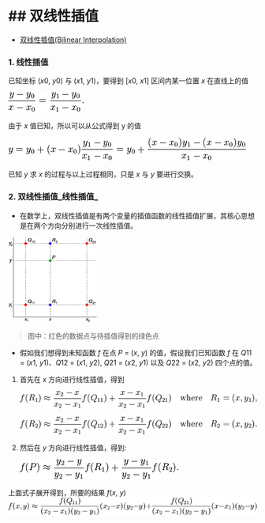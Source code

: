 # ## 双线性插值

* [双线性插值(Bilinear Interpolation)](http://www.cnblogs.com/xpvincent/archive/2013/03/15/2961448.html)

### 1. 线性插值

已知坐标 (*x*0, *y*0) 与 (*x*1, *y*1)，要得到 [*x*0, *x*1] 区间内某一位置 *x* 在直线上的值

![双线性插值_线性插值_01](readme/双线性插值_线性插值_01.jpg)

由于 *x* 值已知，所以可以从公式得到 y 的值

![双线性插值_线性插值_02](readme/双线性插值_线性插值_02.jpg)

已知 *y* 求 *x* 的过程与以上过程相同，只是 *x* 与 *y* 要进行交换。

### 2. 双线性插值_线性插值_

* 在数学上，双线性插值是有两个变量的插值函数的线性插值扩展，其核心思想是在两个方向分别进行一次线性插值。

![双线性插值_双线性插值_01](readme/双线性插值_双线性插值_01.jpg)

>  图中：红色的数据点与待插值得到的绿色点

* 假如我们想得到未知函数 *f* 在点 *P* = (*x*, *y*) 的值，假设我们已知函数 *f* 在 *Q*11 = (*x*1, *y*1)、*Q*12 = (*x*1, *y*2), *Q*21 = (*x*2, *y*1) 以及 *Q*22 = (*x*2, *y*2) 四个点的值。

1. 首先在 *x* 方向进行线性插值，得到

   ![双线性插值_双线性插值_x方向线性插值](readme/双线性插值_双线性插值_x方向线性插值.jpg)

   ![双线性插值_双线性插值_x方向线性插值_02](readme/双线性插值_双线性插值_x方向线性插值_02.jpg)

2. 然后在 *y* 方向进行线性插值，得到:

   ![双线性插值_双线性插值_y方向线性插值](readme/双线性插值_双线性插值_y方向线性插值.jpg)

上面式子展开得到，所要的结果 *f*(*x*, *y*)![双线性插值_双线性插值_结果](readme/双线性插值_双线性插值_结果.jpg)